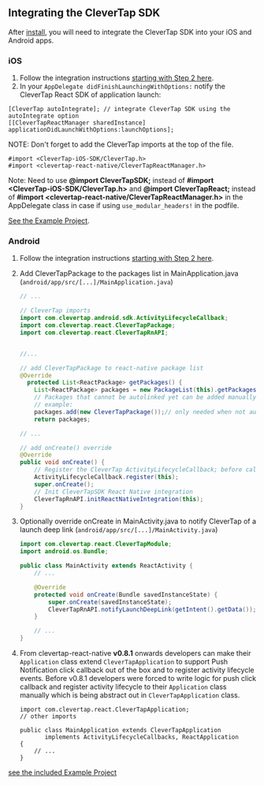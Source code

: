 ## Integrating the CleverTap SDK

After [install](./install.md), you will need to integrate the CleverTap SDK into your iOS and Android apps.

### iOS
1. Follow the integration instructions [starting with Step 2 here](https://support.clevertap.com/docs/ios/getting-started.html).
2. In your `AppDelegate didFinishLaunchingWithOptions:` notify the CleverTap React SDK of application launch:
```objc
[CleverTap autoIntegrate]; // integrate CleverTap SDK using the autoIntegrate option
[[CleverTapReactManager sharedInstance] applicationDidLaunchWithOptions:launchOptions];
```
NOTE:  Don't forget to add the CleverTap imports at the top of the file.
```objc
#import <CleverTap-iOS-SDK/CleverTap.h>
#import <clevertap-react-native/CleverTapReactManager.h>
```

Note: Need to use **@import CleverTapSDK;** instead of **#import <CleverTap-iOS-SDK/CleverTap.h>** and **@import CleverTapReact;** instead of **#import <clevertap-react-native/CleverTapReactManager.h>** in the AppDelegate class in case if using ```use_modular_headers!``` in the podfile.

[See the Example Project](/Example/ios/Example/AppDelegate.m).

### Android
1. Follow the integration instructions [starting with Step 2 here](https://support.clevertap.com/docs/android/getting-started.html).

2. Add CleverTapPackage to the packages list in MainApplication.java (`android/app/src/[...]/MainApplication.java`)
    ```java
    // ...

    // CleverTap imports
    import com.clevertap.android.sdk.ActivityLifecycleCallback;
    import com.clevertap.react.CleverTapPackage;
    import com.clevertap.react.CleverTapRnAPI;


    //...

    // add CleverTapPackage to react-native package list
    @Override
      protected List<ReactPackage> getPackages() {
        List<ReactPackage> packages = new PackageList(this).getPackages();
        // Packages that cannot be autolinked yet can be added manually here, for
        // example:
        packages.add(new CleverTapPackage());// only needed when not auto-linking
        return packages;

    // ...

    // add onCreate() override
    @Override
    public void onCreate() {
	    // Register the CleverTap ActivityLifecycleCallback; before calling super
        ActivityLifecycleCallback.register(this);	
        super.onCreate();
        // Init CleverTapSDK React Native integration
        CleverTapRnAPI.initReactNativeIntegration(this);
    }
    ```

3. Optionally override onCreate in MainActivity.java to notify CleverTap of a launch deep link  (`android/app/src/[...]/MainActivity.java`)
    ```java
    import com.clevertap.react.CleverTapModule;
    import android.os.Bundle;
    
    public class MainActivity extends ReactActivity {
        // ...

        @Override
        protected void onCreate(Bundle savedInstanceState) {
            super.onCreate(savedInstanceState);
            CleverTapRnAPI.notifyLaunchDeepLink(getIntent().getData());
    	}

        // ...
    }
    ```
4. From clevertap-react-native **v0.8.1** onwards developers can make their `Application` class extend `CleverTapApplication` to support Push Notification click callback out of the box and to register activity lifecycle events. Before v0.8.1 developers were forced to write logic for push click callback and register activity lifecycle to their `Application` class manually which is being abstract out in `CleverTapApplication` class.
 
    ```
   import com.clevertap.react.CleverTapApplication;
   // other imports
   
   public class MainApplication extends CleverTapApplication
           implements ActivityLifecycleCallbacks, ReactApplication
   {
        // ...
   }
    ```
[see the included Example Project](/Example/App.js) 

